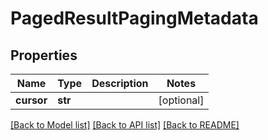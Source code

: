 # PagedResultPagingMetadata

## Properties
Name | Type | Description | Notes
------------ | ------------- | ------------- | -------------
**cursor** | **str** |  | [optional] 

[[Back to Model list]](../README.md#documentation-for-models) [[Back to API list]](../README.md#documentation-for-api-endpoints) [[Back to README]](../README.md)

